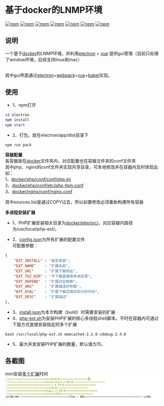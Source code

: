 # 基于docker的LNMP环境
[![npm](https://img.shields.io/badge/npm-passing-brightgreen.svg)](https://www.npmjs.com/)
[![npm](https://img.shields.io/badge/electron-passing-brightgreen.svg)](https://electron.atom.io/)
[![npm](https://img.shields.io/badge/docker-passing-brightgreen.svg)](https://www.docker.com/)
[![npm](https://img.shields.io/badge/vue-passing-brightgreen.svg)](https://cn.vuejs.org/)
[![npm](https://img.shields.io/badge/node-passing-brightgreen.svg)]()
[![npm](https://img.shields.io/badge/webpack-passing-brightgreen.svg)]()
[![npm](https://img.shields.io/badge/babel-passing-brightgreen.svg)]()


## 说明
一个基于[docker](https://www.docker.com/)的LNMP环境，并利用[electron](https://electron.atom.io/) + [vue](https://cn.vuejs.org/) 提供gui管理（目前只处理了window环境，后续支持linux和mac）

<br />其中gui界面通过[electron](https://electron.atom.io/)+[webpack](http://webpack.github.io/)+[vue](https://cn.vuejs.org/)+[babel](http://babeljs.cn/)实现。


## 使用
- 1、npm打开
```powershell
cd electron
npm install
npm start
```

- 2、打包，放在electron/app/dist目录下
```
npm run pack
```



**容器配置**  
各容器放在[docker](docker)文件夹内，对应配置也在容器文件夹的conf文件夹  
其中php、nginx的conf文件夹实现共享目录，可本地修改并在容器内及时体现出
如：  
1、[docker/php/conf/conf/php.ini](docker/php/conf/conf/php.ini)  
2、[docker/php/conf/etc/php-fpm.conf](docker/php/conf/etc/php-fpm.conf)  
3、[docker/nginx/conf/nginx.conf](docker/nginx/conf/nginx.conf)  

其中sources.list是通过COPY过去，所以如要修改必须重新构建所有容器



**多进程安装扩展**  
- 1、PHP扩展安装相关目录为[docker/php/src/](docker/php/src)，对应容器内路径为/usr/local/php-ext/。

- 2、[config.json](docker/php/src/config.json)为所有扩展的配置文件  
可配置参数：
```json
{
	"EXT_INSTALL" : "是否安装",
	"EXT_NAME"    : "扩展名称",
	"EXT_URL"     : "扩展下载地址",
	"EXT_TGZ_DIR" : "不下载直接用本地目录",
	"EXT_DEPEND"  : "扩展对应依赖",
	"EXT_ARG"     : "扩展编译时参数",
	"EXT_EVAL"    : "扩展下载完成后执行的代码",
	"EXT_DESC"    : "扩展描述"
},
```
- 3、[install.json](docker/php/src/install.json)为本次构建（build）时需要安装的扩展
- 4、[php-ext.sh](docker/php/src/php-ext.sh)为安装PHP扩展的核心多线程shell脚本。平时在容器内可通过下面方式直接安装指定的多个扩展<br />
```shell 
bash /usr/local/php-ext.sh memcached-2.2.0 xdebug-2.4.0
```
- 5、最大并发安装PHP扩展的数量，默认值为15。






## 各截图

mini安装[多个扩展](https://github.com/aogg/docker_lnmp/blob/a716e496d59bf408804cda1e10b970af387a62bf/docker/php/src/install.json)时间<br />
![github](https://raw.githubusercontent.com/aogg/image_repository/master/docker_lnmp/mini%E5%AE%89%E8%A3%85%E6%89%A9%E5%B1%95%E6%97%B6%E9%97%B4.png "mini安装扩展时间")
  

